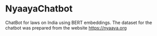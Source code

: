 # NyaayaChatbot
ChatBot for laws on India using BERT embeddings. The dataset for the chatbot was prepared from the website https://nyaaya.org
